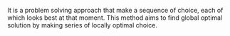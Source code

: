 It is a problem solving approach that make a sequence of choice, each of which looks best at that moment. This method aims to find global optimal solution by making series of locally optimal choice.
